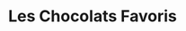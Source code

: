 ---
title: "Les Chocolats Favoris"
url: /quebec/les-chocolats-favoris-boulevard-lormiere/
shop: chocolate
---